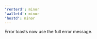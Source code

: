 ```yaml
---
'renterd': minor
'walletd': minor
'hostd': minor
---
```


Error toasts now use the full error message.
